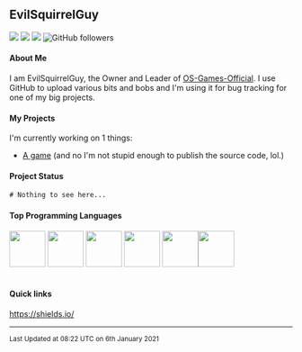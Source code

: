 ## EvilSquirrelGuy
<img src="https://komarev.com/ghpvc/?username=evilsquirrelguy&color=350255"> <img src="https://img.shields.io/github/last-commit/evilsquirrelguy/evilsquirrelguy.svg"> <img src="https://img.shields.io/badge/projects-2-orange"> <img alt="GitHub followers" src="https://img.shields.io/github/followers/EvilSquirrelGuy?label=Follow&style=social">

#### About Me
I am EvilSquirrelGuy, the Owner and Leader of [OS-Games-Official](https://www.github.com/OS-Games-Official/). I use GitHub to upload various bits and bobs and I'm using it for bug tracking for one of my big projects.
 
#### My Projects
I'm currently working on 1 things:
- [A game](https://www.github.com/OS-Games-Official/SoulsOfTheForest) (and no I'm not stupid enough to publish the source code, lol.)

#### Project Status
```diff
# Nothing to see here...
```

#### Top Programming Languages 
<img width="64" src="https://simpleicons.org/icons/html5.svg" /> <img width="64" src="https://simpleicons.org/icons/css3.svg" /> <img width="64" src="https://simpleicons.org/icons/python.svg" /> <img width="64" src="https://simpleicons.org/icons/javascript.svg" /> <img width="64" src="https://simpleicons.org/icons/java.svg" /><img width="64" src="https://simpleicons.org/icons/markdown.svg" />
<br>
<br>

#### Quick links

https://shields.io/

***
<sub>Last Updated at 08:22 UTC on 6th January 2021</sub>
